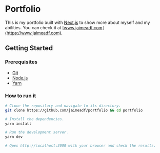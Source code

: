 # Portfolio

This is my portfolio built with [Next.js](https://nextjs.org/) to show more about myself and my abilities. You can check it at [www.jaimeadf.com](https://www.jaimeadf.com).

## Getting Started

### Prerequisites

- [Git](https://git-scm.com)
- [Node.js](https://nodejs.org/en)
- [Yarn](https://yarnpkg.com)

### How to run it

```bash
# Clone the repository and navigate to its directory.
git clone https://github.com/jaimeadf/portfolio && cd portfolio

# Install the dependencies.
yarn install

# Run the development server.
yarn dev

# Open http://localhost:3000 with your browser and check the results.
```

